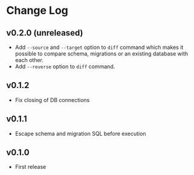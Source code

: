 # Change Log

## v0.2.0 (unreleased)

* Add `--source` and `--target` option to `diff` command which makes
  it possible to compare schema, migrations or an existing database
  with each other.
* Add `--reverse` option to `diff` command.

## v0.1.2

* Fix closing of DB connections

## v0.1.1

* Escape schema and migration SQL before execution

## v0.1.0

* First release
